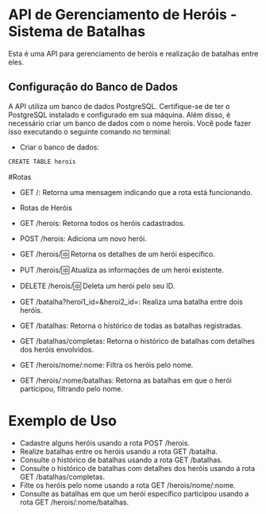 # API de Gerenciamento de Heróis - Sistema de Batalhas

Esta é uma API para gerenciamento de heróis e realização de batalhas entre eles.

## Configuração do Banco de Dados

A API utiliza um banco de dados PostgreSQL. Certifique-se de ter o PostgreSQL instalado e configurado em sua máquina. Além disso, é necessário criar um banco de dados com o nome herois. Você pode fazer isso executando o seguinte comando no terminal:

* Criar o banco de dados:

```bash
CREATE TABLE herois
```
#Rotas
* GET /: Retorna uma mensagem indicando que a rota está funcionando.
  
* Rotas de Heróis

* GET /herois: Retorna todos os heróis cadastrados.

* POST /herois: Adiciona um novo herói.

* GET /herois/:id: Retorna os detalhes de um herói específico.

 * PUT /herois/:id: Atualiza as informações de um herói existente.

* DELETE /herois/:id: Deleta um herói pelo seu ID.

* GET /batalha?heroi1_id=<ID>&heroi2_id=<ID>: Realiza uma batalha entre dois heróis.
* GET /batalhas: Retorna o histórico de todas as batalhas registradas.
* GET /batalhas/completas: Retorna o histórico de batalhas com detalhes dos heróis envolvidos.
* GET /herois/nome/:nome: Filtra os heróis pelo nome.
* GET /herois/:nome/batalhas: Retorna as batalhas em que o herói participou, filtrando pelo nome.
# Exemplo de Uso
* Cadastre alguns heróis usando a rota POST /herois.
* Realize batalhas entre os heróis usando a rota GET /batalha.
* Consulte o histórico de batalhas usando a rota GET /batalhas.
* Consulte o histórico de batalhas com detalhes dos heróis usando a rota GET /batalhas/completas.
* Filte os heróis pelo nome usando a rota GET /herois/nome/:nome.
* Consulte as batalhas em que um herói específico participou usando a rota GET /herois/:nome/batalhas.
  
